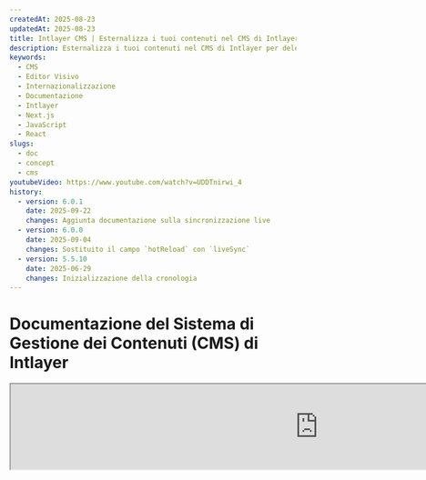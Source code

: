 ```yaml
---
createdAt: 2025-08-23
updatedAt: 2025-08-23
title: Intlayer CMS | Esternalizza i tuoi contenuti nel CMS di Intlayer
description: Esternalizza i tuoi contenuti nel CMS di Intlayer per delegare la gestione dei tuoi contenuti al tuo team.
keywords:
  - CMS
  - Editor Visivo
  - Internazionalizzazione
  - Documentazione
  - Intlayer
  - Next.js
  - JavaScript
  - React
slugs:
  - doc
  - concept
  - cms
youtubeVideo: https://www.youtube.com/watch?v=UDDTnirwi_4
history:
  - version: 6.0.1
    date: 2025-09-22
    changes: Aggiunta documentazione sulla sincronizzazione live
  - version: 6.0.0
    date: 2025-09-04
    changes: Sostituito il campo `hotReload` con `liveSync`
  - version: 5.5.10
    date: 2025-06-29
    changes: Inizializzazione della cronologia
---
```


# Documentazione del Sistema di Gestione dei Contenuti (CMS) di Intlayer

<iframe title="Editor Visivo + CMS per la tua Web App: Intlayer Spiegato" class="m-auto aspect-[16/9] w-full overflow-hidden rounded-lg border-0" allow="autoplay; gyroscope;" loading="lazy" width="1080" height="auto" src="https://www.youtube.com/embed/UDDTnirwi_4?autoplay=0&amp;origin=http://intlayer.org&amp;controls=0&amp;rel=1"/>

Il CMS di Intlayer è un'applicazione che ti permette di esternalizzare i contenuti di un progetto Intlayer.

Per questo, Intlayer introduce il concetto di 'dizionari remoti'.

![Interfaccia CMS di Intlayer](https://github.com/aymericzip/intlayer/blob/main/docs/assets/CMS.png)

## Comprendere i dizionari remoti

Intlayer distingue tra dizionari 'locali' e 'remoti'.

- Un dizionario 'locale' è un dizionario dichiarato nel tuo progetto Intlayer. Come ad esempio il file di dichiarazione di un pulsante o la tua barra di navigazione. Esternalizzare i contenuti in questo caso non ha senso perché questi contenuti non dovrebbero cambiare spesso.

- Un dizionario 'remoto' è un dizionario gestito tramite il CMS di Intlayer. Potrebbe essere utile per permettere al tuo team di gestire direttamente i contenuti sul tuo sito web, e mira anche a utilizzare funzionalità di A/B testing e ottimizzazione SEO automatica.

## Editor visivo vs CMS

L'editor [Intlayer Visual](https://github.com/aymericzip/intlayer/blob/main/docs/docs/it/intlayer_visual_editor.md) è uno strumento che ti permette di gestire i tuoi contenuti in un editor visuale per dizionari locali. Una volta effettuata una modifica, il contenuto verrà sostituito nel codice sorgente. Ciò significa che l'applicazione verrà ricostruita e la pagina ricaricata per mostrare il nuovo contenuto.

Al contrario, il CMS di Intlayer è uno strumento che ti permette di gestire i tuoi contenuti in un editor visuale per dizionari remoti. Una volta effettuata una modifica, il contenuto **non** influenzerà il codice sorgente. E il sito web mostrerà automaticamente il contenuto modificato.

## Integrazione

Per maggiori dettagli su come installare il pacchetto, consulta la sezione pertinente qui sotto:

### Integrazione con Next.js

Per l'integrazione con Next.js, consulta la [guida all'installazione](https://github.com/aymericzip/intlayer/blob/main/docs/docs/it/intlayer_with_nextjs_15.md).

### Integrazione con Create React App

Per l'integrazione con Create React App, consulta la [guida all'installazione](https://github.com/aymericzip/intlayer/blob/main/docs/docs/it/intlayer_with_create_react_app.md).

### Integrazione con Vite + React

Per l'integrazione con Vite + React, consulta la [guida all'installazione](https://github.com/aymericzip/intlayer/blob/main/docs/docs/it/intlayer_with_vite+react.md).

## Configurazione

Nel file di configurazione di Intlayer, puoi personalizzare le impostazioni del CMS:

```typescript fileName="intlayer.config.ts" codeFormat="typescript"
import type { IntlayerConfig } from "intlayer";

const config: IntlayerConfig = {
  // ... altre impostazioni di configurazione
  editor: {
    /**
     * Obbligatorio
     *
     * L'URL dell'applicazione.
     * Questo è l'URL a cui punta l'editor visuale.
     */
    applicationURL: process.env.INTLAYER_APPLICATION_URL,

    /**
     * Obbligatorio
     *
     * Client ID e client secret sono necessari per abilitare l'editor.
     * Permettono di identificare l'utente che sta modificando il contenuto.
     * Possono essere ottenuti creando un nuovo client nel Dashboard di Intlayer - Progetti (https://intlayer.org/dashboard/projects).
     * clientId: process.env.INTLAYER_CLIENT_ID,
     * clientSecret: process.env.INTLAYER_CLIENT_SECRET,
     */
    clientId: process.env.INTLAYER_CLIENT_ID,
    clientSecret: process.env.INTLAYER_CLIENT_SECRET,

    /**
     * Facoltativo
     *
     * Nel caso in cui stiate ospitando autonomamente l'Intlayer CMS, potete impostare l'URL del CMS.
     *
     * L'URL dell'Intlayer CMS.
     * Di default, è impostato su https://intlayer.org
     */
    cmsURL: process.env.INTLAYER_CMS_URL,

    /**
     * Opzionale
     *
     * Nel caso in cui stiate ospitando autonomamente l'Intlayer CMS, potete impostare l'URL del backend.
     *
     * L'URL dell'Intlayer CMS.
     * Di default, è impostato su https://back.intlayer.org
     */
    backendURL: process.env.INTLAYER_BACKEND_URL,
  },
};

export default config;
```

```javascript fileName="intlayer.config.mjs" codeFormat="esm"
/** @type {import('intlayer').IntlayerConfig} */
const config = {
  // ... altre impostazioni di configurazione
  editor: {
    /**
     * Obbligatorio
     *
     * L'URL dell'applicazione.
     * Questa è l'URL a cui punta l'editor visuale.
     */
    applicationURL: process.env.INTLAYER_APPLICATION_URL,

    /**
     * Obbligatorio
     *
     * Client ID e client secret sono necessari per abilitare l'editor.
     * Permettono di identificare l'utente che sta modificando il contenuto.
     * Possono essere ottenuti creando un nuovo client nella Dashboard di Intlayer - Progetti (https://intlayer.org/dashboard/projects).
     * clientId: process.env.INTLAYER_CLIENT_ID,
     * clientSecret: process.env.INTLAYER_CLIENT_SECRET,
     */
    clientId: process.env.INTLAYER_CLIENT_ID,
    clientSecret: process.env.INTLAYER_CLIENT_SECRET,

    /**
     * Opzionale
     *
     * Nel caso in cui stiate ospitando autonomamente l'Intlayer CMS, potete impostare l'URL del CMS.
     *
     * L'URL del CMS di Intlayer.
     * Per impostazione predefinita, è impostato su https://intlayer.org
     */
    cmsURL: process.env.INTLAYER_CMS_URL,

    /**
     * Opzionale
     *
     * Nel caso in cui tu stia ospitando autonomamente il CMS di Intlayer, puoi impostare l'URL del backend.
     *
     * L'URL del CMS di Intlayer.
     * Per impostazione predefinita, è impostato su https://back.intlayer.org
     */
    backendURL: process.env.INTLAYER_BACKEND_URL,
  },
};

export default config;
```

```javascript fileName="intlayer.config.cjs" codeFormat="commonjs"
/** @type {import('intlayer').IntlayerConfig} */
const config = {
  // ... altre impostazioni di configurazione
  editor: {
    /**
     * Obbligatorio
     *
     * L'URL dell'applicazione.
     * Questa è l'URL a cui punta l'editor visuale.
     */
    applicationURL: process.env.INTLAYER_APPLICATION_URL,

    /**
     * Obbligatorio
     *
     * Client ID e client secret sono necessari per abilitare l'editor.
     * Permettono di identificare l'utente che sta modificando il contenuto.
     * Possono essere ottenuti creando un nuovo client nel Intlayer Dashboard - Projects (https://intlayer.org/dashboard/projects).
     * clientId: process.env.INTLAYER_CLIENT_ID,
     * clientSecret: process.env.INTLAYER_CLIENT_SECRET,
     */
    clientId: process.env.INTLAYER_CLIENT_ID,
    clientSecret: process.env.INTLAYER_CLIENT_SECRET,

    /**
     * Opzionale
     *
     * Nel caso in cui tu stia ospitando autonomamente il CMS di Intlayer, puoi impostare l'URL del CMS.
     *
     * L'URL del CMS di Intlayer.
     * Per impostazione predefinita, è impostato su https://intlayer.org
     */
    cmsURL: process.env.INTLAYER_CMS_URL,

    /**
     * Opzionale
     *
     * Nel caso in cui tu stia ospitando autonomamente l'Intlayer CMS, puoi impostare l'URL del backend.
     *
     * L'URL dell'Intlayer CMS.
     * Per impostazione predefinita, è impostato su https://back.intlayer.org
     */
    backendURL: process.env.INTLAYER_BACKEND_URL,
  },
};

module.exports = config;
```

> Se non hai un client ID e un client secret, puoi ottenerli creando un nuovo client nel [Intlayer Dashboard - Projects](https://intlayer.org/dashboard/projects).

> Per vedere tutti i parametri disponibili, fai riferimento alla [documentazione di configurazione](https://github.com/aymericzip/intlayer/blob/main/docs/docs/it/configuration.md).

## Utilizzo del CMS

### Invia la tua configurazione

Per configurare l'Intlayer CMS, puoi utilizzare i comandi della [intlayer CLI](https://github.com/aymericzip/intlayer/tree/main/docs/it/intlayer_cli.md).

```bash
npx intlayer config push
```

> Se utilizzi variabili d'ambiente nel file di configurazione `intlayer.config.ts`, puoi specificare l'ambiente desiderato usando l'argomento `--env`:

```bash
npx intlayer config push --env production
```

Questo comando carica la tua configurazione sull'Intlayer CMS.

### Caricare un dizionario

Per trasformare i tuoi dizionari di localizzazione in un dizionario remoto, puoi utilizzare i comandi della [intlayer CLI](https://github.com/aymericzip/intlayer/tree/main/docs/it/intlayer_cli.md).

```bash
npx intlayer dictionary push -d my-first-dictionary-key
```

> Se utilizzi variabili d'ambiente nel file di configurazione `intlayer.config.ts`, puoi specificare l'ambiente desiderato usando l'argomento `--env`:

```bash
npx intlayer dictionary push -d my-first-dictionary-key --env production
```

Questo comando carica i tuoi dizionari di contenuti iniziali, rendendoli disponibili per il recupero asincrono e la modifica tramite la piattaforma Intlayer.

### Modifica il dizionario

Successivamente potrai visualizzare e gestire il tuo dizionario nel [Intlayer CMS](https://intlayer.org/dashboard/content).

## Sincronizzazione live

La Sincronizzazione Live consente alla tua app di riflettere le modifiche ai contenuti del CMS in tempo reale. Non è necessario ricostruire o ridistribuire. Quando abilitata, gli aggiornamenti vengono trasmessi a un server di Sincronizzazione Live che aggiorna i dizionari letti dalla tua applicazione.

> Live Sync richiede una connessione continua al server ed è disponibile nel piano enterprise.

Abilita Live Sync aggiornando la configurazione di Intlayer:

```typescript fileName="intlayer.config.ts" codeFormat="typescript"
import type { IntlayerConfig } from "intlayer";

const config: IntlayerConfig = {
  // ... altre impostazioni di configurazione
  editor: {
    /**
     * Abilita il caricamento a caldo delle configurazioni locali quando vengono rilevate modifiche.
     * Ad esempio, quando un dizionario viene aggiunto o aggiornato, l'applicazione aggiorna
     * il contenuto visualizzato nella pagina.
     *
     * Poiché il caricamento a caldo richiede una connessione continua al server, è
     * disponibile solo per i clienti del piano `enterprise`.
     *
     * Predefinito: false
     */
    liveSync: true,
  },
  build: {
    /**
     * Controlla come vengono importati i dizionari:
     *
     * - "live": I dizionari vengono recuperati dinamicamente utilizzando l'API Live Sync.
     *   Sostituisce useIntlayer con useDictionaryDynamic.
     *
     * Nota: La modalità live utilizza l'API Live Sync per recuperare i dizionari. Se la chiamata API
     * fallisce, i dizionari vengono importati dinamicamente.
     * Nota: Solo i dizionari con contenuto remoto e flag "live" utilizzano la modalità live.
     * Gli altri usano la modalità dinamica per le prestazioni.
     */
    importMode: "live",
  },
};

export default config;
```

```javascript fileName="intlayer.config.mjs" codeFormat="esm"
/** @type {import('intlayer').IntlayerConfig} */
const config = {
  // ... altre impostazioni di configurazione
  editor: {
    /**
     * Abilita il caricamento a caldo delle configurazioni di localizzazione quando vengono rilevate modifiche.
     * Ad esempio, quando un dizionario viene aggiunto o aggiornato, l'applicazione aggiorna
     * il contenuto visualizzato nella pagina.
     *
     * Poiché il caricamento a caldo richiede una connessione continua al server, è
     * disponibile solo per i clienti del piano `enterprise`.
     *
     * Predefinito: false
     */
    liveSync: true,
  },
  build: {
    /**
     * Controlla come vengono importati i dizionari:
     *
     * - "live": I dizionari vengono recuperati dinamicamente utilizzando l'API Live Sync.
     *   Sostituisce useIntlayer con useDictionaryDynamic.
     *
     * Nota: La modalità live utilizza l'API Live Sync per recuperare i dizionari. Se la chiamata API
     * fallisce, i dizionari vengono importati dinamicamente.
     * Nota: Solo i dizionari con contenuti remoti e flag "live" utilizzano la modalità live.
     * Gli altri usano la modalità dinamica per le prestazioni.
     */
    importMode: "live",
  },
};

export default config;
```

```javascript fileName="intlayer.config.cjs" codeFormat="commonjs"
/** @type {import('intlayer').IntlayerConfig} */
const config = {
  // ... altre impostazioni di configurazione
  editor: {
    /**
     * Abilita il caricamento a caldo delle configurazioni di localizzazione quando vengono rilevate modifiche.
     * Ad esempio, quando un dizionario viene aggiunto o aggiornato, l'applicazione aggiorna
     * il contenuto visualizzato nella pagina.
     *
     * Poiché il caricamento a caldo richiede una connessione continua al server, è
     * disponibile solo per i clienti del piano `enterprise`.
     *
     * Predefinito: false
     */
    liveSync: true,

    /**
     * La porta del server Live Sync.
     *
     * Predefinito: 4000
     */
    liveSyncPort: 4000,

    /**
     * L'URL del server Live Sync.
     *
     * Predefinito: http://localhost:{liveSyncPort}
     */
    liveSyncURL: "https://live.example.com",
  },
  build: {
    /**
     * Controlla come vengono importati i dizionari:
     *
     * - "live": I dizionari vengono recuperati dinamicamente utilizzando l'API Live Sync.
     *   Sostituisce useIntlayer con useDictionaryDynamic.
     *
     * Nota: La modalità live utilizza l'API Live Sync per recuperare i dizionari. Se la chiamata API
     * fallisce, i dizionari vengono importati dinamicamente.
     * Nota: Solo i dizionari con contenuto remoto e flag "live" usano la modalità live.
     * Gli altri usano la modalità dinamica per le prestazioni.
     */
    importMode: "live",
  },
};

module.exports = config;
```

Avvia il server Live Sync per avvolgere la tua applicazione:

Esempio con Next.js:

```json5 fileName="package.json"
{
  "scripts": {
    // ... altri script
    "build": "next build",
    "dev": "next dev",
    "start": "npx intlayer live --process 'next start'",
  },
}
```

Esempio con Vite:

```json5 fileName="package.json"
{
  "scripts": {
    // ... altri script
    "build": "vite build",
    "dev": "vite dev",
    "start": "npx intlayer live --process 'vite start'",
  },
}
```

Il server Live Sync avvolge la tua applicazione e applica automaticamente i contenuti aggiornati non appena arrivano.

Per ricevere notifiche di modifica dal CMS, il server Live Sync mantiene una connessione SSE con il backend. Quando il contenuto cambia nel CMS, il backend inoltra l'aggiornamento al server Live Sync, che scrive i nuovi dizionari. La tua applicazione rifletterà l'aggiornamento alla successiva navigazione o al reload del browser—non è necessario ricostruire.

Diagramma di flusso (CMS/Backend -> Server Live Sync -> Server Applicazione -> Frontend):

![Schema Logica Live Sync](https://github.com/aymericzip/intlayer/blob/main/docs/assets/live_sync_logic_schema.svg)

Come funziona:

![Schema Flusso Live Sync CMS/Backend/Server Live Sync/Server Applicazione/Frontend](https://github.com/aymericzip/intlayer/blob/main/docs/assets/live_sync_flow_scema.svg)

### Flusso di lavoro di sviluppo (locale)

- In fase di sviluppo, tutti i dizionari remoti vengono recuperati all'avvio dell'applicazione, così puoi testare rapidamente gli aggiornamenti.
- Per testare Live Sync localmente con Next.js, avvolgi il tuo server di sviluppo:

```json5 fileName="package.json"
{
  "scripts": {
    // ... altri script
    "dev": "npx intlayer live --process 'next dev'",
    // "dev": "npx intlayer live --process 'vite dev'", // Per Vite
  },
}
```

Abilita l'ottimizzazione affinché Intlayer applichi le trasformazioni di importazione Live durante lo sviluppo:

```typescript fileName="intlayer.config.ts" codeFormat="typescript"
import type { IntlayerConfig } from "intlayer";

const config: IntlayerConfig = {
  editor: {
    applicationURL: "http://localhost:5173",
    liveSyncURL: "http://localhost:4000",
    liveSync: true,
  },
  build: {
    optimize: true,
    importMode: "live",
  },
};

export default config;
```

```javascript fileName="intlayer.config.mjs" codeFormat="esm"
/** @type {import('intlayer').IntlayerConfig} */
const config = {
  editor: {
    applicationURL: "http://localhost:5173",
    liveSyncURL: "http://localhost:4000",
    liveSync: true,
  },
  build: {
    optimize: true,
    importMode: "live",
  },
};

export default config;
```

```javascript fileName="intlayer.config.cjs" codeFormat="commonjs"
/** @type {import('intlayer').IntlayerConfig} */
const config = {
  editor: {
    applicationURL: "http://localhost:5173",
    liveSyncURL: "http://localhost:4000",
    liveSync: true,
  },
  build: {
    optimize: true,
    importMode: "live",
  },
};

module.exports = config;
```

Questa configurazione avvolge il tuo server di sviluppo con il server Live Sync, recupera i dizionari remoti all'avvio e trasmette aggiornamenti dal CMS tramite SSE. Aggiorna la pagina per vedere le modifiche.

Note e vincoli:

- Aggiungi l'origine del live sync alla tua politica di sicurezza del sito (CSP). Assicurati che l'URL del live sync sia consentito in `connect-src` (e in `frame-ancestors` se pertinente).
- Live Sync non funziona con output statico. Per Next.js, la pagina deve essere dinamica per ricevere aggiornamenti in fase di esecuzione (ad esempio, usa `generateStaticParams`, `generateMetadata`, `getServerSideProps` o `getStaticProps` in modo appropriato per evitare vincoli di solo statico completo).
- Nel CMS, ogni dizionario ha un flag `live`. Solo i dizionari con `live=true` vengono recuperati tramite l'API di live sync; gli altri vengono importati dinamicamente e rimangono invariati a runtime.
- Il flag `live` viene valutato per ogni dizionario al momento della build. Se il contenuto remoto non era contrassegnato come `live=true` durante la build, è necessario ricostruire per abilitare Live Sync per quel dizionario.
- Il server di live sync deve poter scrivere nella cartella `.intlayer`. Nei container, assicurarsi che sia garantito l'accesso in scrittura a `/.intlayer`.

## Debug

Se riscontri problemi con il CMS, verifica quanto segue:

- L'applicazione è in esecuzione.

- La configurazione dell'[`editor`](https://intlayer.org/doc/concept/configuration#editor-configuration) è correttamente impostata nel file di configurazione di Intlayer.
  - Campi obbligatori:
- L'URL dell'applicazione deve corrispondere a quello impostato nella configurazione dell'editor (`applicationURL`).
- L'URL del CMS

- Assicurati che la configurazione del progetto sia stata inviata al CMS di Intlayer.

- L'editor visivo utilizza un iframe per visualizzare il tuo sito web. Assicurati che la Content Security Policy (CSP) del tuo sito consenta l'URL del CMS come `frame-ancestors` ('https://intlayer.org' per impostazione predefinita). Controlla la console dell'editor per eventuali errori.
